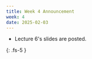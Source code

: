 ```yaml
---
title: Week 4 Announcement
week: 4
date: 2025-02-03
---
```


* Lecture 6's slides are posted. 

{: .fs-5 }
